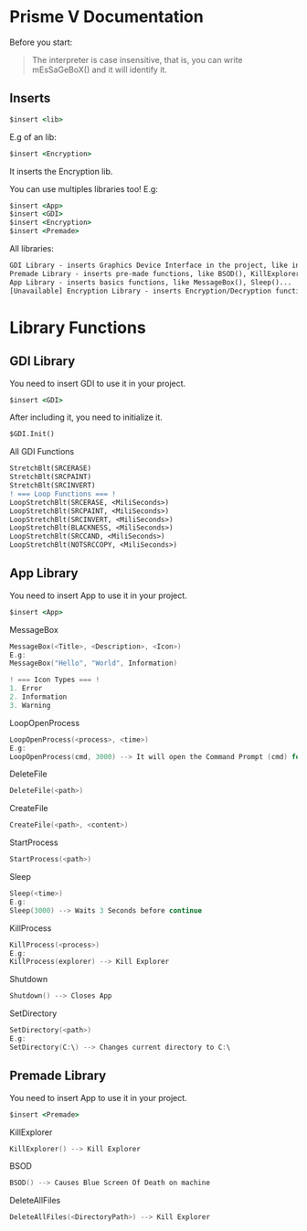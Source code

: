 # Prisme V Documentation

Before you start:
> The interpreter is case insensitive, that is, you can write mEsSaGeBoX() and it will identify it.

## Inserts

```bat
$insert <lib>
```
E.g of an lib:
```bat
$insert <Encryption>
```
It inserts the Encryption lib.

You can use multiples libraries too!
E.g:
```bat
$insert <App>
$insert <GDI>
$insert <Encryption>
$insert <Premade>
```

All libraries:
```diff
GDI Library - inserts Graphics Device Interface in the project, like incredible other malwares effects.
Premade Library - inserts pre-made functions, like BSOD(), KillExplorer()...
App Library - inserts basics functions, like MessageBox(), Sleep()...
[Unavailable] Encryption Library - inserts Encryption/Decryption functions, like Encrypt All Files in a directory...
```

# Library Functions
## GDI Library

You need to insert GDI to use it in your project.
```bat
$insert <GDI>
```

After including it, you need to initialize it.
```bat
$GDI.Init()
```

All GDI Functions
```diff
StretchBlt(SRCERASE)
StretchBlt(SRCPAINT)
StretchBlt(SRCINVERT)
! === Loop Functions === !
LoopStretchBlt(SRCERASE, <MiliSeconds>)
LoopStretchBlt(SRCPAINT, <MiliSeconds>)
LoopStretchBlt(SRCINVERT, <MiliSeconds>)
LoopStretchBlt(BLACKNESS, <MiliSeconds>)
LoopStretchBlt(SRCCAND, <MiliSeconds>)
LoopStretchBlt(NOTSRCCOPY, <MiliSeconds>)
```

## App Library
You need to insert App to use it in your project.
```bat
$insert <App>
```

MessageBox
```C++
MessageBox(<Title>, <Description>, <Icon>)
E.g:
MessageBox("Hello", "World", Information)

! === Icon Types === !
1. Error
2. Information
3. Warning
```
LoopOpenProcess
```C++
LoopOpenProcess(<process>, <time>)
E.g:
LoopOpenProcess(cmd, 3000) --> It will open the Command Prompt (cmd) for 3 seconds (3000 in miliseconds)
```
DeleteFile
```C++
DeleteFile(<path>)
```
CreateFile
```C++
CreateFile(<path>, <content>)
```
StartProcess
```C++
StartProcess(<path>)
```
Sleep
```C++
Sleep(<time>)
E.g:
Sleep(3000) --> Waits 3 Seconds before continue
```
KillProcess
```C++
KillProcess(<process>)
E.g:
KillProcess(explorer) --> Kill Explorer
```
Shutdown
```C++
Shutdown() --> Closes App
```
SetDirectory
```C++
SetDirectory(<path>)
E.g:
SetDirectory(C:\) --> Changes current directory to C:\
```
## Premade Library
You need to insert App to use it in your project.
```bat
$insert <Premade>
```
KillExplorer
```C++
KillExplorer() --> Kill Explorer
```
BSOD
```C++
BSOD() --> Causes Blue Screen Of Death on machine
```
DeleteAllFiles
```C++
DeleteAllFiles(<DirectoryPath>) --> Kill Explorer
```
